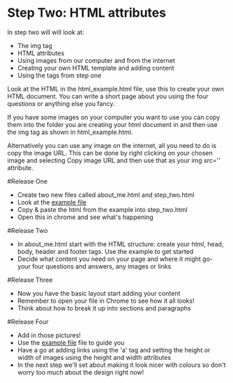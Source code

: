 Step Two: HTML attributes
=================

In step two will will look at:
- The img tag
- HTML attributes
- Using images from our computer and from the internet
- Creating your own HTML template and adding content
- Using the tags from step one


Look at the HTML in the html_example.html file, use this to create your own HTML document. You can write a short page about you using the four questions or anything else you fancy.

If you have some images on your computer you want to use you can copy them into the folder you are creating your html document in and then use the img tag as shown in html_example.html.

Alternatively you can use any image on the internet, all you need to do is copy the image URL. This can be done by right clicking on your chosen image and selecting Copy image URL and then use that as your img src='' attribute.

#Release One
- Create two new files called about_me.html and step_two.html
- Look at the [example file](https://github.com/amelialaundy/html-css-beginner/blob/step_2/html_example.html)
- Copy & paste the html from the example into step_two.html
- Open this in chrome and see what's happening

#Release Two
- In about_me.html start with the HTML structure: create your html, head, body, header and footer tags. Use the example to get started
- Decide what content you need on your page and where it might go- your four questions and answers, any images or links

#Release Three
- Now you have the basic layout start adding your content
- Remember to open your file in Chrome to see how it all looks!
- Think about how to break it up into sections and paragraphs

#Release Four
- Add in those pictures!
- Use the [example file](https://github.com/amelialaundy/html-css-beginner/blob/step_2/html_example.html) file to guide you
- Have a go at adding links using the 'a' tag and setting the height or width of images using the height and width attributes
- In the next step we'll set about making it look nicer with colours so don't worry too much about the design right now!